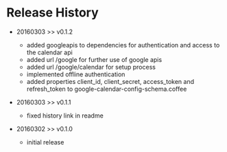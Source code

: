 # Release History

* 20160303 >> v0.1.2
	* added googleapis to dependencies for authentication and access to the calendar api
	* added url /google for further use of google apis
	* added url /google/calendar for setup process
	* implemented offline authentication
	* added properties client_id, client_secret, access_token and refresh_token to google-calendar-config-schema.coffee

* 20160303 >> v0.1.1
	* fixed history link in readme

* 20160302 >> v0.1.0
	* initial release

